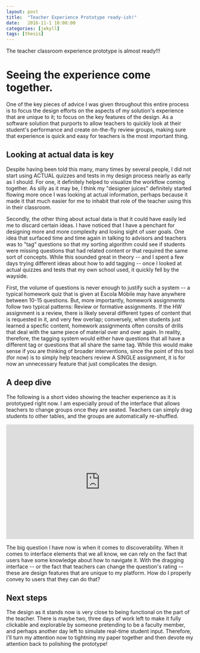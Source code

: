 ```yaml
---
layout: post
title:  "Teacher Experience Prototype ready-ish!"
date:   2016-11-1 10:00:00
categories: [jekyll]
tags: [thesis]
---
```

The teacher classroom experience prototype is almost ready!!!

Seeing the experience come together.
====================


One of the key pieces of advice I was given throughout this entire process is to focus the design efforts on the aspects of my solution's experience that are unique to it; to focus on the key features of the design. As a software solution that purports to allow teachers to quickly look at their student's performance and create on-the-fly review groups, making sure that experience is quick and easy for teachers is the most important thing.

Looking at actual data is key
----------------

Despite having been told this many, many times by several people, I did not start using ACTUAL quizzes and tests in my design process nearly as early as I should. For one, it definitely helped to visualize the workflow coming together. As silly as it may be, I think my "designer juices" definitely started flowing more once I was looking at actual information, perhaps because it made it that much easier for me to inhabit that role of the teacher using this in their classroom.

Secondly, the other thing about actual data is that it could have easily led me to discard certain ideas. I have noticed that I have a penchant for designing more and more complexity and losing sight of user goals. One idea that surfaced time and time again in talking to advisors and teachers was to "tag" questions so that my sorting algorithm could see if students were missing questions that had related content or that required the same sort of concepts. While this sounded great in theory -- and I spent a few days trying different ideas about how to add tagging -- once I looked at actual quizzes and tests that my own school used, it quickly fell by the wayside.

First, the volume of questions is never enough to justify such a system -- a typical homework quiz that is given at Escola Móbile may have anywhere between 10-15 questions. But, more importantly, homework assignments follow two typical patterns: Review or formative assignments. If the HW assignment is a review, there is likely several different types of content that is requested in it, and very few overlap; conversely, when students just learned a specfic content, homework assignments often consits of drills that deal with the same piece of material over and over again. In reality, therefore, the tagging system would either have questions that all have a different tag or questions that all share the same tag. While this would make sense if you are thinking of broader interventions, since the point of this tool (for now) is to simply help teachers review A SINGLE assignment, it is for now an unnecessary feature that just complicates the design.


A deep dive
---------------

The following is a short video showing the teacher experience as it is prototyped right now. I am especially proud of the interface that allows teachers to change groups once they are seated. Teachers can simply drag students to other tables, and the groups are automatically re-shuffled.

<div style="width: 100%; height: 0px; position: relative; padding-bottom: 60.912%;"><iframe src="https://streamable.com/9mmm" frameborder="0" allowfullscreen webkitallowfullscreen mozallowfullscreen scrolling="no" style="width: 100%; height: 100%; position: absolute;"></iframe></div>


The big question I have now is when it comes to discoverability. When it comes to interface elements that we all know, we can rely on the fact that users have some knowledge about how to navigate it. With the dragging interface -- or the fact that teachers can change the question's rating -- these are design features that are unique to my platform. How do I properly convey to users that they can do that?



Next steps
----------

The design as it stands now is very close to being functional on the part of the teacher. There is maybe two, three days of work left to make it fully clickable and explorable by someone pretending to be a faculty member, and perhaps another day left to simulate real-time student input. Therefore, I'll turn my attention now to tightning my paper together and then devote my attention back to polishing the prototype!





